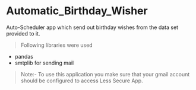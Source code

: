 # Automatic_Birthday_Wisher
Auto-Scheduler app which send out birthday wishes from the data set provided to it.
>
>Following libraries were used
- pandas
- smtplib for sending mail
>
>Note:- To use this application you make sure that your gmail account should be configured to access Less Secure App.
